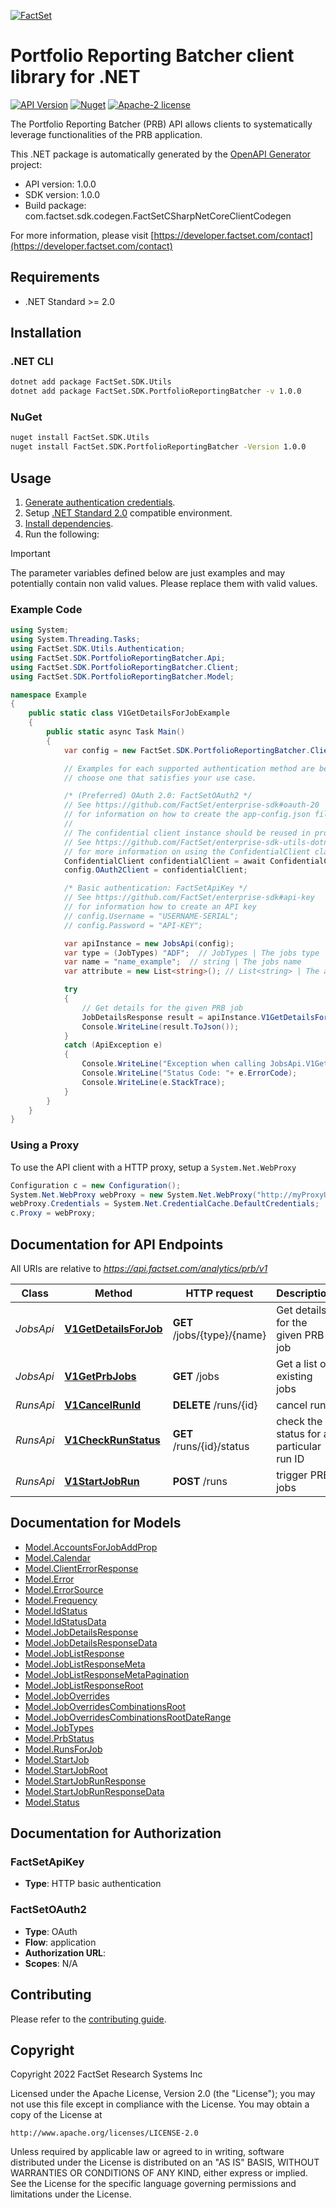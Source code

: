[![FactSet](https://raw.githubusercontent.com/factset/enterprise-sdk/main/docs/images/factset-logo.svg)](https://www.factset.com)

# Portfolio Reporting Batcher client library for .NET

[![API Version](https://img.shields.io/badge/api-v1.0.0-blue)](https://developer.factset.com/api-catalog/portfolio-reporting-batcher-api)
[![Nuget](https://img.shields.io/badge/nuget-v1.0.0-orange)](https://www.nuget.org/packages/FactSet.SDK.PortfolioReportingBatcher/1.0.0)
[![Apache-2 license](https://img.shields.io/badge/license-Apache2-brightgreen.svg)](https://www.apache.org/licenses/LICENSE-2.0)

The Portfolio Reporting Batcher (PRB) API allows clients to systematically leverage functionalities of the PRB application.

This .NET package is automatically generated by the [OpenAPI Generator](https://openapi-generator.tech) project:

- API version: 1.0.0
- SDK version: 1.0.0
- Build package: com.factset.sdk.codegen.FactSetCSharpNetCoreClientCodegen

For more information, please visit [https://developer.factset.com/contact](https://developer.factset.com/contact)

## Requirements

* .NET Standard >= 2.0

## Installation

### .NET CLI

```bash
dotnet add package FactSet.SDK.Utils
dotnet add package FactSet.SDK.PortfolioReportingBatcher -v 1.0.0
```

### NuGet

```bash
nuget install FactSet.SDK.Utils
nuget install FactSet.SDK.PortfolioReportingBatcher -Version 1.0.0
```

## Usage

1. [Generate authentication credentials](../../../../README.md#authentication).
2. Setup [.NET Standard 2.0](https://docs.microsoft.com/en-us/dotnet/standard/net-standard?tabs=net-standard-2-0) compatible environment.
3. [Install dependencies](#installation).
4. Run the following:

> [!IMPORTANT]
> The parameter variables defined below are just examples and may potentially contain non valid values. Please replace them with valid values.

### Example Code

```csharp
using System;
using System.Threading.Tasks;
using FactSet.SDK.Utils.Authentication;
using FactSet.SDK.PortfolioReportingBatcher.Api;
using FactSet.SDK.PortfolioReportingBatcher.Client;
using FactSet.SDK.PortfolioReportingBatcher.Model;

namespace Example
{
    public static class V1GetDetailsForJobExample
    {
        public static async Task Main()
        {
            var config = new FactSet.SDK.PortfolioReportingBatcher.Client.Configuration();

            // Examples for each supported authentication method are below,
            // choose one that satisfies your use case.

            /* (Preferred) OAuth 2.0: FactSetOAuth2 */
            // See https://github.com/FactSet/enterprise-sdk#oauth-20
            // for information on how to create the app-config.json file
            //
            // The confidential client instance should be reused in production environments.
            // See https://github.com/FactSet/enterprise-sdk-utils-dotnet#authentication
            // for more information on using the ConfidentialClient class
            ConfidentialClient confidentialClient = await ConfidentialClient.CreateAsync("/path/to/app-config.json");
            config.OAuth2Client = confidentialClient;

            /* Basic authentication: FactSetApiKey */
            // See https://github.com/FactSet/enterprise-sdk#api-key
            // for information how to create an API key
            // config.Username = "USERNAME-SERIAL";
            // config.Password = "API-KEY";

            var apiInstance = new JobsApi(config);
            var type = (JobTypes) "ADF";  // JobTypes | The jobs type
            var name = "name_example";  // string | The jobs name
            var attribute = new List<string>(); // List<string> | The attribute parameter accepts a list of the given enums, separated by commas. Each of them returns the respective data associated with the job. Runs returns the run history of the job. (optional) 

            try
            {
                // Get details for the given PRB job
                JobDetailsResponse result = apiInstance.V1GetDetailsForJob(type, name, attribute);
                Console.WriteLine(result.ToJson());
            }
            catch (ApiException e)
            {
                Console.WriteLine("Exception when calling JobsApi.V1GetDetailsForJob: " + e.Message );
                Console.WriteLine("Status Code: "+ e.ErrorCode);
                Console.WriteLine(e.StackTrace);
            }
        }
    }
}
```

### Using a Proxy

To use the API client with a HTTP proxy, setup a `System.Net.WebProxy`

```csharp
Configuration c = new Configuration();
System.Net.WebProxy webProxy = new System.Net.WebProxy("http://myProxyUrl:80/");
webProxy.Credentials = System.Net.CredentialCache.DefaultCredentials;
c.Proxy = webProxy;
```

## Documentation for API Endpoints

All URIs are relative to *https://api.factset.com/analytics/prb/v1*

Class | Method | HTTP request | Description
------------ | ------------- | ------------- | -------------
*JobsApi* | [**V1GetDetailsForJob**](https://github.com/FactSet/enterprise-sdk/tree/main/code/dotnet/PortfolioReportingBatcher/v1/docs/JobsApi.md#v1getdetailsforjob) | **GET** /jobs/{type}/{name} | Get details for the given PRB job
*JobsApi* | [**V1GetPrbJobs**](https://github.com/FactSet/enterprise-sdk/tree/main/code/dotnet/PortfolioReportingBatcher/v1/docs/JobsApi.md#v1getprbjobs) | **GET** /jobs | Get a list of existing jobs
*RunsApi* | [**V1CancelRunId**](https://github.com/FactSet/enterprise-sdk/tree/main/code/dotnet/PortfolioReportingBatcher/v1/docs/RunsApi.md#v1cancelrunid) | **DELETE** /runs/{id} | cancel runs
*RunsApi* | [**V1CheckRunStatus**](https://github.com/FactSet/enterprise-sdk/tree/main/code/dotnet/PortfolioReportingBatcher/v1/docs/RunsApi.md#v1checkrunstatus) | **GET** /runs/{id}/status | check the status for a particular run ID
*RunsApi* | [**V1StartJobRun**](https://github.com/FactSet/enterprise-sdk/tree/main/code/dotnet/PortfolioReportingBatcher/v1/docs/RunsApi.md#v1startjobrun) | **POST** /runs | trigger PRB jobs


## Documentation for Models

 - [Model.AccountsForJobAddProp](https://github.com/FactSet/enterprise-sdk/tree/main/code/dotnet/PortfolioReportingBatcher/v1/docs/AccountsForJobAddProp.md)
 - [Model.Calendar](https://github.com/FactSet/enterprise-sdk/tree/main/code/dotnet/PortfolioReportingBatcher/v1/docs/Calendar.md)
 - [Model.ClientErrorResponse](https://github.com/FactSet/enterprise-sdk/tree/main/code/dotnet/PortfolioReportingBatcher/v1/docs/ClientErrorResponse.md)
 - [Model.Error](https://github.com/FactSet/enterprise-sdk/tree/main/code/dotnet/PortfolioReportingBatcher/v1/docs/Error.md)
 - [Model.ErrorSource](https://github.com/FactSet/enterprise-sdk/tree/main/code/dotnet/PortfolioReportingBatcher/v1/docs/ErrorSource.md)
 - [Model.Frequency](https://github.com/FactSet/enterprise-sdk/tree/main/code/dotnet/PortfolioReportingBatcher/v1/docs/Frequency.md)
 - [Model.IdStatus](https://github.com/FactSet/enterprise-sdk/tree/main/code/dotnet/PortfolioReportingBatcher/v1/docs/IdStatus.md)
 - [Model.IdStatusData](https://github.com/FactSet/enterprise-sdk/tree/main/code/dotnet/PortfolioReportingBatcher/v1/docs/IdStatusData.md)
 - [Model.JobDetailsResponse](https://github.com/FactSet/enterprise-sdk/tree/main/code/dotnet/PortfolioReportingBatcher/v1/docs/JobDetailsResponse.md)
 - [Model.JobDetailsResponseData](https://github.com/FactSet/enterprise-sdk/tree/main/code/dotnet/PortfolioReportingBatcher/v1/docs/JobDetailsResponseData.md)
 - [Model.JobListResponse](https://github.com/FactSet/enterprise-sdk/tree/main/code/dotnet/PortfolioReportingBatcher/v1/docs/JobListResponse.md)
 - [Model.JobListResponseMeta](https://github.com/FactSet/enterprise-sdk/tree/main/code/dotnet/PortfolioReportingBatcher/v1/docs/JobListResponseMeta.md)
 - [Model.JobListResponseMetaPagination](https://github.com/FactSet/enterprise-sdk/tree/main/code/dotnet/PortfolioReportingBatcher/v1/docs/JobListResponseMetaPagination.md)
 - [Model.JobListResponseRoot](https://github.com/FactSet/enterprise-sdk/tree/main/code/dotnet/PortfolioReportingBatcher/v1/docs/JobListResponseRoot.md)
 - [Model.JobOverrides](https://github.com/FactSet/enterprise-sdk/tree/main/code/dotnet/PortfolioReportingBatcher/v1/docs/JobOverrides.md)
 - [Model.JobOverridesCombinationsRoot](https://github.com/FactSet/enterprise-sdk/tree/main/code/dotnet/PortfolioReportingBatcher/v1/docs/JobOverridesCombinationsRoot.md)
 - [Model.JobOverridesCombinationsRootDateRange](https://github.com/FactSet/enterprise-sdk/tree/main/code/dotnet/PortfolioReportingBatcher/v1/docs/JobOverridesCombinationsRootDateRange.md)
 - [Model.JobTypes](https://github.com/FactSet/enterprise-sdk/tree/main/code/dotnet/PortfolioReportingBatcher/v1/docs/JobTypes.md)
 - [Model.PrbStatus](https://github.com/FactSet/enterprise-sdk/tree/main/code/dotnet/PortfolioReportingBatcher/v1/docs/PrbStatus.md)
 - [Model.RunsForJob](https://github.com/FactSet/enterprise-sdk/tree/main/code/dotnet/PortfolioReportingBatcher/v1/docs/RunsForJob.md)
 - [Model.StartJob](https://github.com/FactSet/enterprise-sdk/tree/main/code/dotnet/PortfolioReportingBatcher/v1/docs/StartJob.md)
 - [Model.StartJobRoot](https://github.com/FactSet/enterprise-sdk/tree/main/code/dotnet/PortfolioReportingBatcher/v1/docs/StartJobRoot.md)
 - [Model.StartJobRunResponse](https://github.com/FactSet/enterprise-sdk/tree/main/code/dotnet/PortfolioReportingBatcher/v1/docs/StartJobRunResponse.md)
 - [Model.StartJobRunResponseData](https://github.com/FactSet/enterprise-sdk/tree/main/code/dotnet/PortfolioReportingBatcher/v1/docs/StartJobRunResponseData.md)
 - [Model.Status](https://github.com/FactSet/enterprise-sdk/tree/main/code/dotnet/PortfolioReportingBatcher/v1/docs/Status.md)


## Documentation for Authorization


### FactSetApiKey

- **Type**: HTTP basic authentication


### FactSetOAuth2

- **Type**: OAuth
- **Flow**: application
- **Authorization URL**: 
- **Scopes**: N/A


## Contributing

Please refer to the [contributing guide](../../../../CONTRIBUTING.md).

## Copyright

Copyright 2022 FactSet Research Systems Inc

Licensed under the Apache License, Version 2.0 (the "License");
you may not use this file except in compliance with the License.
You may obtain a copy of the License at

    http://www.apache.org/licenses/LICENSE-2.0

Unless required by applicable law or agreed to in writing, software
distributed under the License is distributed on an "AS IS" BASIS,
WITHOUT WARRANTIES OR CONDITIONS OF ANY KIND, either express or implied.
See the License for the specific language governing permissions and
limitations under the License.
